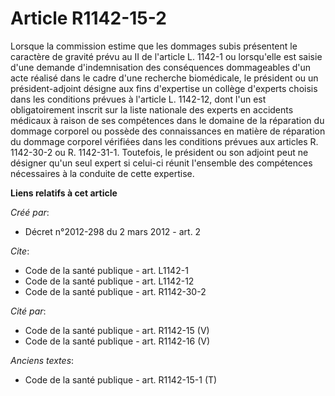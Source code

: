 # Article R1142-15-2

Lorsque la commission estime que les dommages subis présentent le caractère de gravité prévu au II de l'article L. 1142-1 ou
lorsqu'elle est saisie d'une demande d'indemnisation des conséquences dommageables d'un acte réalisé dans le cadre d'une
recherche biomédicale, le président ou un président-adjoint désigne aux fins d'expertise un collège d'experts choisis dans
les conditions prévues à l'article L. 1142-12, dont l'un est obligatoirement inscrit sur la liste nationale des experts en
accidents médicaux à raison de ses compétences dans le domaine de la réparation du dommage corporel ou possède des
connaissances en matière de réparation du dommage corporel vérifiées dans les conditions prévues aux articles R. 1142-30-2 ou
R. 1142-31-1. Toutefois, le président ou son adjoint peut ne désigner qu'un seul expert si celui-ci réunit l'ensemble des
compétences nécessaires à la conduite de cette expertise.

**Liens relatifs à cet article**

_Créé par_:

  - Décret n°2012-298 du 2 mars 2012 - art. 2

_Cite_:

  - Code de la santé publique - art. L1142-1
  - Code de la santé publique - art. L1142-12
  - Code de la santé publique - art. R1142-30-2

_Cité par_:

  - Code de la santé publique - art. R1142-15 (V)
  - Code de la santé publique - art. R1142-16 (V)

_Anciens textes_:

  - Code de la santé publique - art. R1142-15-1 (T)
